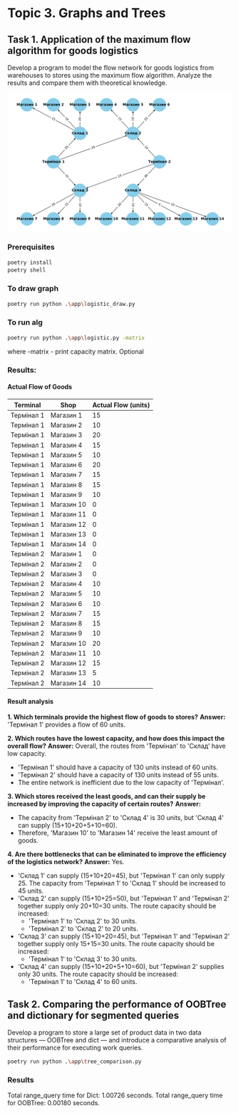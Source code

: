 # Topic 3. Graphs and Trees
## Task 1. Application of the maximum flow algorithm for goods logistics

Develop a program to model the flow network for goods logistics from warehouses to stores using the maximum flow algorithm. Analyze the results and compare them with theoretical knowledge.

![Graph](doc/Figure_1.svg)

### Prerequisites 
```bash
poetry install
poetry shell
```

### To draw graph
```bash
poetry run python .\app\logistic_draw.py
```

### To run alg
```bash
poetry run python .\app\logistic.py -matrix
```
where 
-matrix - print capacity matrix. Optional

### Results:
#### Actual Flow of Goods

| Terminal  | Shop  | Actual Flow (units) |
|-----------|---------|--------------------------|
| Термінал 1 | Магазин 1  | 15  |
| Термінал 1 | Магазин 2  | 10  |
| Термінал 1 | Магазин 3  | 20  |
| Термінал 1 | Магазин 4  | 15  |
| Термінал 1 | Магазин 5  | 10  |
| Термінал 1 | Магазин 6  | 20  |
| Термінал 1 | Магазин 7  | 15  |
| Термінал 1 | Магазин 8  | 15  |
| Термінал 1 | Магазин 9  | 10  |
| Термінал 1 | Магазин 10 | 0   |
| Термінал 1 | Магазин 11 | 0   |
| Термінал 1 | Магазин 12 | 0   |
| Термінал 1 | Магазин 13 | 0   |
| Термінал 1 | Магазин 14 | 0   |
| Термінал 2 | Магазин 1  | 0   |
| Термінал 2 | Магазин 2  | 0   |
| Термінал 2 | Магазин 3  | 0   |
| Термінал 2 | Магазин 4  | 10  |
| Термінал 2 | Магазин 5  | 10  |
| Термінал 2 | Магазин 6  | 10  |
| Термінал 2 | Магазин 7  | 15  |
| Термінал 2 | Магазин 8  | 15  |
| Термінал 2 | Магазин 9  | 10  |
| Термінал 2 | Магазин 10 | 20  |
| Термінал 2 | Магазин 11 | 10  |
| Термінал 2 | Магазин 12 | 15  |
| Термінал 2 | Магазин 13 | 5   |
| Термінал 2 | Магазин 14 | 10  |

#### Result analysis

**1. Which terminals provide the highest flow of goods to stores?**
**Answer:** 'Термінал 1' provides a flow of 60 units.

**2. Which routes have the lowest capacity, and how does this impact the overall flow?**
**Answer:** Overall, the routes from 'Термінал' to 'Склад' have low capacity.
- 'Термінал 1' should have a capacity of 130 units instead of 60 units.
- 'Термінал 2' should have a capacity of 130 units instead of 55 units.
- The entire network is inefficient due to the low capacity of 'Термінал'.

**3. Which stores received the least goods, and can their supply be increased by improving the capacity of certain routes?**
**Answer:**
- The capacity from 'Термінал 2' to 'Склад 4' is 30 units, but 'Склад 4' can supply (15+10+20+5+10=60).
- Therefore, 'Магазин 10' to 'Магазин 14' receive the least amount of goods.

**4. Are there bottlenecks that can be eliminated to improve the efficiency of the logistics network?**
**Answer:** Yes.
- 'Склад 1' can supply (15+10+20=45), but 'Термінал 1' can only supply 25. The capacity from 'Термінал 1' to 'Склад 1' should be increased to 45 units.
- 'Склад 2' can supply (15+10+25=50), but 'Термінал 1' and 'Термінал 2' together supply only 20+10=30 units. The route capacity should be increased:
  - 'Термінал 1' to 'Склад 2' to 30 units.
  - 'Термінал 2' to 'Склад 2' to 20 units.
- 'Склад 3' can supply (15+10+20=45), but 'Термінал 1' and 'Термінал 2' together supply only 15+15=30 units. The route capacity should be increased:
  - 'Термінал 1' to 'Склад 3' to 30 units.
- 'Склад 4' can supply (15+10+20+5+10=60), but 'Термінал 2' supplies only 30 units. The route capacity should be increased:
  - 'Термінал 1' to 'Склад 4' to 60 units.


## Task 2. Comparing the performance of OOBTree and dictionary for segmented queries

Develop a program to store a large set of product data in two data structures — OOBTree and dict — and introduce a comparative analysis of their performance for executing work queries.

```bash
poetry run python .\app\tree_comparison.py
```

### Results
Total range_query time for Dict: 1.00726 seconds.
Total range_query time for OOBTree: 0.00180 seconds.